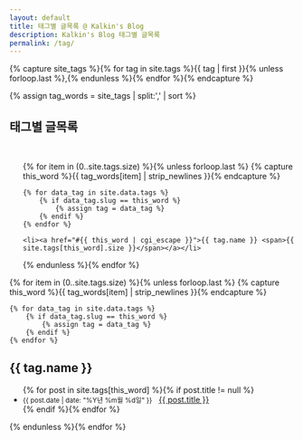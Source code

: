 ```yaml
---
layout: default
title: 태그별 글목록 @ Kalkin's Blog
description: Kalkin's Blog 태그별 글목록
permalink: /tag/
---
```


{% capture site_tags %}{% for tag in site.tags %}{{ tag | first }}{% unless forloop.last %},{% endunless %}{% endfor %}{% endcapture %}
<!-- site_tags: {{ site_tags }} -->
{% assign tag_words = site_tags | split:',' | sort %}
<!-- tag_words: {{ tag_words }} -->

<article id="tags">
  <p><h1>태그별 글목록</h1><br /></p>
  <p>
  <ul class="tag-box inline">
  {% for item in (0..site.tags.size) %}{% unless forloop.last %}
    {% capture this_word %}{{ tag_words[item] | strip_newlines }}{% endcapture %}

	{% for data_tag in site.data.tags %}
	    {% if data_tag.slug == this_word %}
	        {% assign tag = data_tag %}
	    {% endif %}
	{% endfor %}

    <li><a href="#{{ this_word | cgi_escape }}">{{ tag.name }} <span>{{ site.tags[this_word].size }}</span></a></li>
  {% endunless %}{% endfor %}
  </ul>

  {% for item in (0..site.tags.size) %}{% unless forloop.last %}
    {% capture this_word %}{{ tag_words[item] | strip_newlines }}{% endcapture %}

	{% for data_tag in site.data.tags %}
	    {% if data_tag.slug == this_word %}
	        {% assign tag = data_tag %}
	    {% endif %}
	{% endfor %}

  <h2 id="{{ this_word | cgi_escape }}" class="tag_title">{{ tag.name }}</h2>
  <ul class="posts">
    {% for post in site.tags[this_word] %}{% if post.title != null %}
    <li itemscope><small><span class="entry-date"><time datetime="{{ post.date | date_to_xmlschema }}" itemprop="datePublished">{{ post.date | date: "%Y년 %m월 %d일" }}</time></span></small>&nbsp;&nbsp;&nbsp;<a href="{{ post.url }}">{{ post.title }}</a></li>
    {% endif %}{% endfor %}
  </ul>
  {% endunless %}{% endfor %}
  </p>
</article>